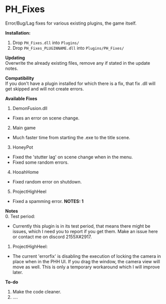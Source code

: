 # PH_Fixes

Error/Bug/Lag fixes for various existing plugins, the game itself.  

**Installation:**  
1. Drop `PH_Fixes.dll` into `Plugins/`  
2. Drop `PH_Fixes_PLUGINNAME.dll` into `Plugins/PH_Fixes/`  

**Updating**  
Overwrite the already existing files, remove any if stated in the update notes.  

**Compatibility**  
If you don't have a plugin installed for which there is a fix, that fix .dll will get skipped and will not create errors.  

**Available Fixes**  
1. DemonFusion.dll  
* Fixes an error on scene change.  
2. Main game  
* Much faster time from starting the .exe to the title scene.  
3. HoneyPot  
* Fixed the 'stutter lag' on scene change when in the menu.  
* Fixed some random errors.  
4. HooahHome  
* Fixed random error on shutdown.  
5. ProjectHighHeel  
* Fixed a spamming error. **NOTES: 1**  

**Notes**  
0. Test period:  
* Currently this plugin is in its test period, that means there might be issues, which I need you to report if you get them. Make an issue here or contact me on discord 2155X#2917.  
1. ProjectHighHeel:  
* The current 'errorfix' is disabling the execution of locking the camera in place when in the PHH UI. If you drag the window, the camera view will move as well. This is only a temporary workaround which I will improve later.  

**To-do**  
1. Make the code cleaner.  
2. ....  
